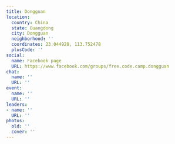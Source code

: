 ```yaml
---
title: Dongguan
location:
  country: China
  state: Guangdong
  city: Dongguan
  neighborhood: ''
  coordinates: 23.044928, 113.752478
  plusCode: ''
social:
  name: Facebook page
  URL: https://www.facebook.com/groups/free.code.camp.dongguan
chat:
  name: ''
  URL: ''
event:
  name: ''
  URL: ''
leaders:
- name: ''
  URL: ''
photos:
  old: ''
  cover: ''
---
```

